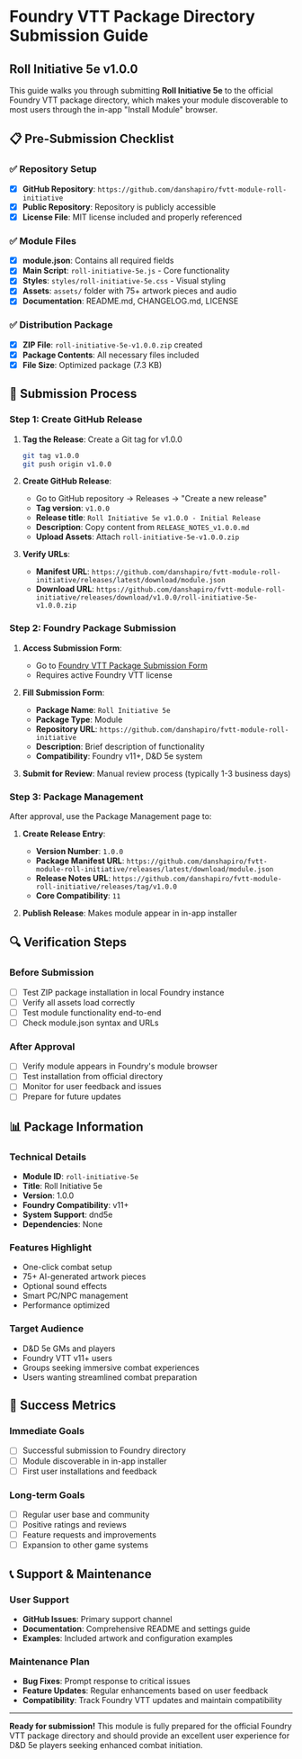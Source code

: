 # Foundry VTT Package Directory Submission Guide

## Roll Initiative 5e v1.0.0

This guide walks you through submitting **Roll Initiative 5e** to the official Foundry VTT package directory, which makes your module discoverable to most users through the in-app "Install Module" browser.

## 📋 Pre-Submission Checklist

### ✅ Repository Setup
- [x] **GitHub Repository**: `https://github.com/danshapiro/fvtt-module-roll-initiative`
- [x] **Public Repository**: Repository is publicly accessible
- [x] **License File**: MIT license included and properly referenced

### ✅ Module Files
- [x] **module.json**: Contains all required fields
- [x] **Main Script**: `roll-initiative-5e.js` - Core functionality
- [x] **Styles**: `styles/roll-initiative-5e.css` - Visual styling
- [x] **Assets**: `assets/` folder with 75+ artwork pieces and audio
- [x] **Documentation**: README.md, CHANGELOG.md, LICENSE

### ✅ Distribution Package
- [x] **ZIP File**: `roll-initiative-5e-v1.0.0.zip` created
- [x] **Package Contents**: All necessary files included
- [x] **File Size**: Optimized package (7.3 KB)

## 🚀 Submission Process

### Step 1: Create GitHub Release

1. **Tag the Release**: Create a Git tag for v1.0.0
   ```bash
   git tag v1.0.0
   git push origin v1.0.0
   ```

2. **Create GitHub Release**:
   - Go to GitHub repository → Releases → "Create a new release"
   - **Tag version**: `v1.0.0`
   - **Release title**: `Roll Initiative 5e v1.0.0 - Initial Release`
   - **Description**: Copy content from `RELEASE_NOTES_v1.0.0.md`
   - **Upload Assets**: Attach `roll-initiative-5e-v1.0.0.zip`

3. **Verify URLs**:
   - **Manifest URL**: `https://github.com/danshapiro/fvtt-module-roll-initiative/releases/latest/download/module.json`
   - **Download URL**: `https://github.com/danshapiro/fvtt-module-roll-initiative/releases/download/v1.0.0/roll-initiative-5e-v1.0.0.zip`

### Step 2: Foundry Package Submission

1. **Access Submission Form**:
   - Go to [Foundry VTT Package Submission Form](https://foundryvtt.com/article/package-submission/)
   - Requires active Foundry VTT license

2. **Fill Submission Form**:
   - **Package Name**: `Roll Initiative 5e`
   - **Package Type**: Module
   - **Repository URL**: `https://github.com/danshapiro/fvtt-module-roll-initiative`
   - **Description**: Brief description of functionality
   - **Compatibility**: Foundry v11+, D&D 5e system

3. **Submit for Review**: Manual review process (typically 1-3 business days)

### Step 3: Package Management

After approval, use the Package Management page to:

1. **Create Release Entry**:
   - **Version Number**: `1.0.0`
   - **Package Manifest URL**: `https://github.com/danshapiro/fvtt-module-roll-initiative/releases/latest/download/module.json`
   - **Release Notes URL**: `https://github.com/danshapiro/fvtt-module-roll-initiative/releases/tag/v1.0.0`
   - **Core Compatibility**: `11`

2. **Publish Release**: Makes module appear in in-app installer

## 🔍 Verification Steps

### Before Submission
- [ ] Test ZIP package installation in local Foundry instance
- [ ] Verify all assets load correctly
- [ ] Test module functionality end-to-end
- [ ] Check module.json syntax and URLs

### After Approval
- [ ] Verify module appears in Foundry's module browser
- [ ] Test installation from official directory
- [ ] Monitor for user feedback and issues
- [ ] Prepare for future updates

## 📊 Package Information

### Technical Details
- **Module ID**: `roll-initiative-5e`
- **Title**: Roll Initiative 5e
- **Version**: 1.0.0
- **Foundry Compatibility**: v11+
- **System Support**: dnd5e
- **Dependencies**: None

### Features Highlight
- One-click combat setup
- 75+ AI-generated artwork pieces
- Optional sound effects
- Smart PC/NPC management
- Performance optimized

### Target Audience
- D&D 5e GMs and players
- Foundry VTT v11+ users
- Groups seeking immersive combat experiences
- Users wanting streamlined combat preparation

## 🎯 Success Metrics

### Immediate Goals
- [ ] Successful submission to Foundry directory
- [ ] Module discoverable in in-app installer
- [ ] First user installations and feedback

### Long-term Goals
- [ ] Regular user base and community
- [ ] Positive ratings and reviews
- [ ] Feature requests and improvements
- [ ] Expansion to other game systems

## 📞 Support & Maintenance

### User Support
- **GitHub Issues**: Primary support channel
- **Documentation**: Comprehensive README and settings guide
- **Examples**: Included artwork and configuration examples

### Maintenance Plan
- **Bug Fixes**: Prompt response to critical issues
- **Feature Updates**: Regular enhancements based on user feedback
- **Compatibility**: Track Foundry VTT updates and maintain compatibility

---

**Ready for submission!** This module is fully prepared for the official Foundry VTT package directory and should provide an excellent user experience for D&D 5e players seeking enhanced combat initiation.
